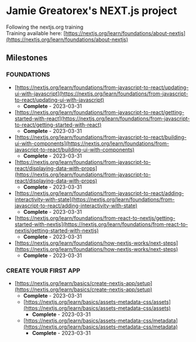 # Jamie Greatorex's NEXT.js project
Following the nextjs.org training  
Training available here: [https://nextjs.org/learn/foundations/about-nextjs](https://nextjs.org/learn/foundations/about-nextjs)  
## Milestones
### FOUNDATIONS
* [https://nextjs.org/learn/foundations/from-javascript-to-react/updating-ui-with-javascript](https://nextjs.org/learn/foundations/from-javascript-to-react/updating-ui-with-javascript)
  * **Complete** - 2023-03-31
* [https://nextjs.org/learn/foundations/from-javascript-to-react/getting-started-with-react](https://nextjs.org/learn/foundations/from-javascript-to-react/getting-started-with-react)
  * **Complete** - 2023-03-31
* [https://nextjs.org/learn/foundations/from-javascript-to-react/building-ui-with-components](https://nextjs.org/learn/foundations/from-javascript-to-react/building-ui-with-components)
  * **Complete** - 2023-03-31
* [https://nextjs.org/learn/foundations/from-javascript-to-react/displaying-data-with-props](https://nextjs.org/learn/foundations/from-javascript-to-react/displaying-data-with-props)
  * **Complete** - 2023-03-31
* [https://nextjs.org/learn/foundations/from-javascript-to-react/adding-interactivity-with-state](https://nextjs.org/learn/foundations/from-javascript-to-react/adding-interactivity-with-state)
  * **Complete** - 2023-03-31
* [https://nextjs.org/learn/foundations/from-react-to-nextjs/getting-started-with-nextjs](https://nextjs.org/learn/foundations/from-react-to-nextjs/getting-started-with-nextjs)
  * **Complete** - 2023-03-31
* [https://nextjs.org/learn/foundations/how-nextjs-works/next-steps](https://nextjs.org/learn/foundations/how-nextjs-works/next-steps)
  * **Complete** - 2023-03-31
### CREATE YOUR FIRST APP
* [https://nextjs.org/learn/basics/create-nextjs-app/setup](https://nextjs.org/learn/basics/create-nextjs-app/setup)
  * **Complete** - 2023-03-31
  * [https://nextjs.org/learn/basics/assets-metadata-css/assets](https://nextjs.org/learn/basics/assets-metadata-css/assets)
    * **Complete** - 2023-03-31
  * [https://nextjs.org/learn/basics/assets-metadata-css/metadata](https://nextjs.org/learn/basics/assets-metadata-css/metadata)
    * **Complete** - 2023-03-31